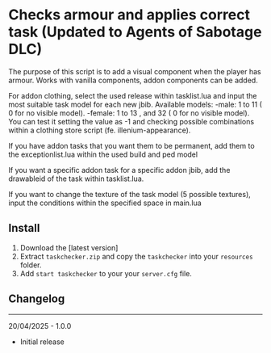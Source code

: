 # Checks armour and applies correct task (Updated to Agents of Sabotage DLC)

The purpose of this script is to add a visual component when the player has armour. Works with vanilla components, addon components can be added.

For addon clothing, select the used release within tasklist.lua and input the most suitable task model for each new jbib.
Available models:
-male: 1 to 11 ( 0 for no visible model).
-female: 1 to 13 , and 32 ( 0 for no visible model).
You can test it setting the value as -1 and checking possible combinations within a clothing store script (fe. illenium-appearance).

If you have addon tasks that you want them to be permanent, add them to the exceptionlist.lua within the used build and ped model

If you want a specific addon task for a specific addon jbib, add the drawableid of the task within tasklist.lua.

If you want to change the texture of the task model (5 possible textures), input the conditions within the specified space in main.lua


## Install
1. Download the [latest version]
2. Extract `taskchecker.zip` and copy the `taskchecker` into your `resources` folder.
3. Add `start taskchecker` to your your `server.cfg` file.

## Changelog

---
20/04/2025 - 1.0.0
- Initial release

